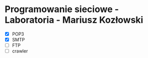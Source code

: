 # Programowanie sieciowe - Laboratoria - Mariusz Kozłowski

- [x] POP3
- [x] SMTP
- [ ] FTP
- [ ] crawler